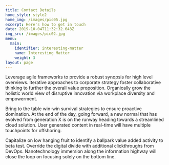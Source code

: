 ```yaml
---
title: Contact Details
home_style: style2
home_img: /images/pic05.jpg
excerpt: Here's how to get in touch
date: 2019-10-04T11:32:32.643Z
img_src: /images/pic02.jpg
menu:
  main:
    identifier: interesting-matter
    name: Interesting Matter
    weight: 3
layout: page
---
```

Leverage agile frameworks to provide a robust synopsis for high level overviews. Iterative approaches to corporate strategy foster collaborative thinking to further the overall value proposition. Organically grow the holistic world view of disruptive innovation via workplace diversity and empowerment.

Bring to the table win-win survival strategies to ensure proactive domination. At the end of the day, going forward, a new normal that has evolved from generation X is on the runway heading towards a streamlined cloud solution. User generated content in real-time will have multiple touchpoints for offshoring.

Capitalize on low hanging fruit to identify a ballpark value added activity to beta test. Override the digital divide with additional clickthroughs from DevOps. Nanotechnology immersion along the information highway will close the loop on focusing solely on the bottom line.